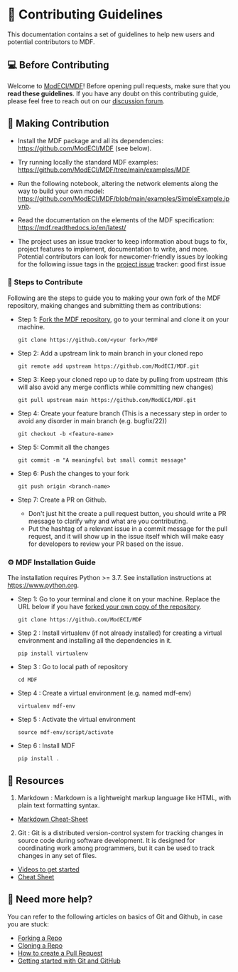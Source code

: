 # 🎇 Contributing Guidelines

This documentation contains a set of guidelines to help new users and potential contributors to MDF.


## 💻 Before Contributing

Welcome to [ModECI/MDF](https://github.com/ModECI/MDF)! Before opening pull requests, make sure that you **read these guidelines**. If you have any doubt on this contributing guide, please feel free to reach out on our [discussion forum](https://github.com/ModECI/MDF/discussions).


## 🙌 Making Contribution

- Install the MDF package and all its dependencies: https://github.com/ModECI/MDF (see below).

- Try running locally the standard MDF examples: https://github.com/ModECI/MDF/tree/main/examples/MDF

- Run the following notebook, altering the network elements along the way to build your own model: https://github.com/ModECI/MDF/blob/main/examples/SimpleExample.ipynb.

- Read the documentation on the elements of the MDF specification: https://mdf.readthedocs.io/en/latest/

- The project uses an issue tracker to keep information about bugs to fix, project features to implement, documentation to write, and more. Potential contributors can look for newcomer-friendly issues by looking for the following issue tags in the [project issue](https://github.com/ModECI/MDF/issues) tracker: good first issue


### 🔖 Steps to Contribute

Following are the steps to guide you to making your own fork of the MDF repository, making changes and submitting them as contributions:

* Step 1: [Fork the MDF repository](https://docs.github.com/en/get-started/quickstart/fork-a-repo), go to your terminal and clone it on your machine.
    ```
    git clone https://github.com/<your fork>/MDF
    ```

* Step 2: Add a upstream link to main branch in your cloned repo
    ```
    git remote add upstream https://github.com/ModECI/MDF.git
    ```
* Step 3: Keep your cloned repo up to date by pulling from upstream (this will also avoid any merge conflicts while committing new changes)
    ```
    git pull upstream main https://github.com/ModECI/MDF.git
    ```
* Step 4: Create your feature branch (This is a necessary step in order to avoid any disorder in main branch (e.g. bugfix/22))
    ```
    git checkout -b <feature-name>
    ```
* Step 5: Commit all the changes
    ```
    git commit -m "A meaningful but small commit message"
    ```
* Step 6: Push the changes to your fork
    ```
    git push origin <branch-name>
    ```
* Step 7: Create a PR on Github.
     - Don't just hit the create a pull request button, you should write a PR message to clarify why and what are you contributing.
     - Put the hashtag of a relevant issue in a commit message for the pull request, and it will show up in the issue itself which will make easy for developers to review your PR based on the issue.

### ⚙ MDF Installation Guide

The installation requires Python >= 3.7. See installation instructions at https://www.python.org.

* Step 1: Go to your terminal and clone it on your machine. Replace the URL below if you have [forked your own copy of the repository](https://docs.github.com/en/get-started/quickstart/fork-a-repo).
    ```
    git clone https://github.com/ModECI/MDF
    ```
* Step 2 : Install virtualenv (if not already installed) for creating a virtual environment and installing all the dependencies in it.
    ```
    pip install virtualenv
    ```
* Step 3 : Go to local path of repository
    ```
    cd MDF
    ```
* Step 4 : Create a virtual environment (e.g. named mdf-env)
    ```
    virtualenv mdf-env
    ```
* Step 5 : Activate the virtual environment
    ```
    source mdf-env/script/activate
    ```
* Step 6 : Install MDF
    ```
    pip install .
    ```

## 📖 Resources

1. Markdown : Markdown is a lightweight markup language like HTML, with plain text formatting syntax.
  * [Markdown Cheat-Sheet](https://github.com/adam-p/markdown-here/wiki/Markdown-Cheatsheet)

2. Git : Git is a distributed version-control system for tracking changes in source code during software development. It is designed for coordinating work among programmers, but it can be used to track changes in any set of files.
  * [Videos to get started](https://www.youtube.com/watch?v=xAAmje1H9YM&list=PLeo1K3hjS3usJuxZZUBdjAcilgfQHkRzW)
  * [Cheat Sheet](https://www.atlassian.com/git/tutorials/atlassian-git-cheatsheet)


## 🤔 Need more help?

You can refer to the following articles on basics of Git and Github, in case you are stuck:
- [Forking a Repo](https://help.github.com/en/github/getting-started-with-github/fork-a-repo)
- [Cloning a Repo](https://help.github.com/en/desktop/contributing-to-projects/creating-an-issue-or-pull-request)
- [How to create a Pull Request](https://opensource.com/article/19/7/create-pull-request-github)
- [Getting started with Git and GitHub](https://towardsdatascience.com/getting-started-with-git-and-github-6fcd0f2d4ac6)
